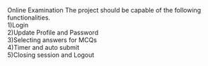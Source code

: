 Online Examination
The project should be capable of the following functionalities.
<br>
1)Login 
<br>
2)Update Profile and Password
<br>
3)Selecting answers for MCQs
<br>
4)Timer and auto submit
<br>
5)Closing session and Logout

